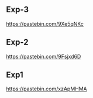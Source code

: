## Exp-3
https://pastebin.com/9Xe5qNKc

## Exp-2 
https://pastebin.com/9Fsjxd6D

## Exp1 
https://pastebin.com/xzApMHMA
